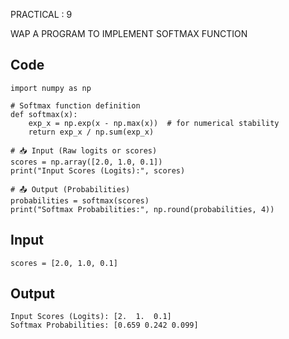 PRACTICAL : 9

WAP A PROGRAM TO IMPLEMENT SOFTMAX FUNCTION
## Code

```
import numpy as np

# Softmax function definition
def softmax(x):
    exp_x = np.exp(x - np.max(x))  # for numerical stability
    return exp_x / np.sum(exp_x)

# 📥 Input (Raw logits or scores)
scores = np.array([2.0, 1.0, 0.1])
print("Input Scores (Logits):", scores)

# 📤 Output (Probabilities)
probabilities = softmax(scores)
print("Softmax Probabilities:", np.round(probabilities, 4))

```

## Input

```
scores = [2.0, 1.0, 0.1]

```

## Output

```
Input Scores (Logits): [2.  1.  0.1]
Softmax Probabilities: [0.659 0.242 0.099]

```